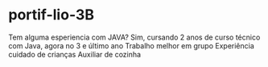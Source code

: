 # portif-lio-3B
Tem alguma esperiencia com JAVA?
Sim, cursando 2 anos de curso técnico com Java, agora no 3 e último ano
Trabalho melhor em grupo
Experiência cuidado de crianças 
Auxiliar de cozinha 
